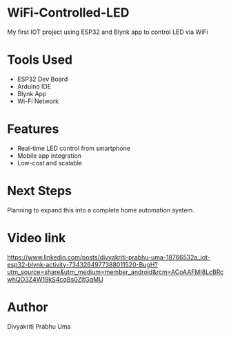 # WiFi-Controlled-LED
My first IOT project using ESP32 and Blynk app to control LED via WiFi
# Tools Used
- ESP32 Dev Board
- Arduino IDE
- Blynk App
- Wi-Fi Network
# Features
- Real-time LED control from smartphone
- Mobile app integration
- Low-cost and scalable
# Next Steps
Planning to expand this into a complete home automation system.
# Video link 
https://www.linkedin.com/posts/divyakriti-prabhu-uma-18766532a_iot-esp32-blynk-activity-7343264977388011520-BugH?utm_source=share&utm_medium=member_android&rcm=ACoAAFMI8LcBRcwhQO3Z4W19kS4cqBs0ZltGgMU
# Author
Divyakriti Prabhu Uma 
